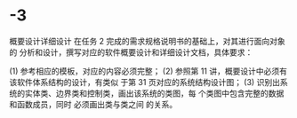 # -3
概要设计详细设计
在任务 2 完成的需求规格说明书的基础上，对其进行面向对象的
分析和设计，撰写对应的软件概要设计和详细设计文档，具体要求：
 
(1) 参考相应的模板，对应的内容必须完整； (2) 参照第 11 讲，概要设计中必须有该软件体系结构的设计，有类似 于第 31 页对应的系统结构设计图； (3) 识别出系统的实体类、边界类和控制类，画出该系统的类图，每
个类图中包含完整的数据和函数成员，同时 必须画出类与类之间
的关系。 
 
